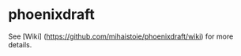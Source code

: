 phoenixdraft
============

See [Wiki] (https://github.com/mihaistoie/phoenixdraft/wiki) for more details.
